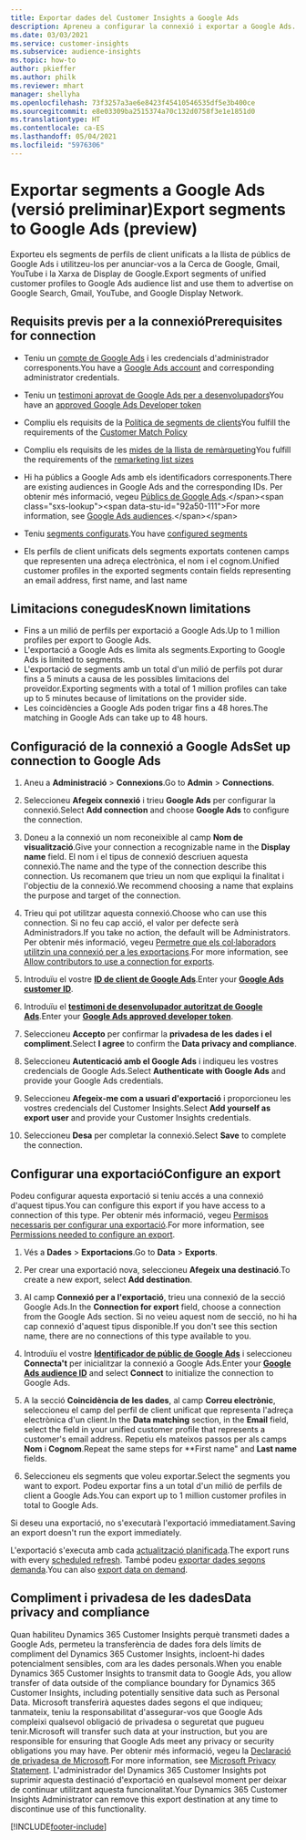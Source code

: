 ```yaml
---
title: Exportar dades del Customer Insights a Google Ads
description: Apreneu a configurar la connexió i exportar a Google Ads.
ms.date: 03/03/2021
ms.service: customer-insights
ms.subservice: audience-insights
ms.topic: how-to
author: pkieffer
ms.author: philk
ms.reviewer: mhart
manager: shellyha
ms.openlocfilehash: 73f3257a3ae6e8423f45410546535df5e3b400ce
ms.sourcegitcommit: e8e03309ba2515374a70c132d0758f3e1e1851d0
ms.translationtype: HT
ms.contentlocale: ca-ES
ms.lasthandoff: 05/04/2021
ms.locfileid: "5976306"
---
```

# <a name="export-segments-to-google-ads-preview"></a><span data-ttu-id="92a50-103">Exportar segments a Google Ads (versió preliminar)</span><span class="sxs-lookup"><span data-stu-id="92a50-103">Export segments to Google Ads (preview)</span></span>

<span data-ttu-id="92a50-104">Exporteu els segments de perfils de client unificats a la llista de públics de Google Ads i utilitzeu-los per anunciar-vos a la Cerca de Google, Gmail, YouTube i la Xarxa de Display de Google.</span><span class="sxs-lookup"><span data-stu-id="92a50-104">Export segments of unified customer profiles to Google Ads audience list and use them to advertise on Google Search, Gmail, YouTube, and Google Display Network.</span></span> 

## <a name="prerequisites-for-connection"></a><span data-ttu-id="92a50-105">Requisits previs per a la connexió</span><span class="sxs-lookup"><span data-stu-id="92a50-105">Prerequisites for connection</span></span>

-   <span data-ttu-id="92a50-106">Teniu un [compte de Google Ads](https://ads.google.com/) i les credencials d'administrador corresponents.</span><span class="sxs-lookup"><span data-stu-id="92a50-106">You have a [Google Ads account](https://ads.google.com/) and corresponding administrator credentials.</span></span>
-   <span data-ttu-id="92a50-107">Teniu un [testimoni aprovat de Google Ads per a desenvolupadors](https://developers.google.com/google-ads/api/docs/first-call/dev-token)</span><span class="sxs-lookup"><span data-stu-id="92a50-107">You have an [approved Google Ads Developer token](https://developers.google.com/google-ads/api/docs/first-call/dev-token)</span></span> 
-   <span data-ttu-id="92a50-108">Compliu els requisits de la [Política de segments de clients](https://support.google.com/adspolicy/answer/6299717)</span><span class="sxs-lookup"><span data-stu-id="92a50-108">You fulfill the requirements of the [Customer Match Policy](https://support.google.com/adspolicy/answer/6299717)</span></span>
-   <span data-ttu-id="92a50-109">Compliu els requisits de les [mides de la llista de remàrqueting](https://support.google.com/google-ads/answer/7558048)</span><span class="sxs-lookup"><span data-stu-id="92a50-109">You fulfill the requirements of the [remarketing list sizes](https://support.google.com/google-ads/answer/7558048)</span></span> 

-   <span data-ttu-id="92a50-110">Hi ha públics a Google Ads amb els identificadors corresponents.</span><span class="sxs-lookup"><span data-stu-id="92a50-110">There are existing audiences in Google Ads and the corresponding IDs.</span></span> <span data-ttu-id="92a50-111">Per obtenir més informació, vegeu [Públics de Google Ads](https://support.google.com/google-ads/answer/7558048?hl=en#:~:text=Audience%20lists%20is%20a%20section,Display%20Network%20through%20remarketing%20campaigns.).</span><span class="sxs-lookup"><span data-stu-id="92a50-111">For more information, see [Google Ads audiences](https://support.google.com/google-ads/answer/7558048?hl=en#:~:text=Audience%20lists%20is%20a%20section,Display%20Network%20through%20remarketing%20campaigns.).</span></span>
-   <span data-ttu-id="92a50-112">Teniu [segments configurats](segments.md).</span><span class="sxs-lookup"><span data-stu-id="92a50-112">You have [configured segments](segments.md)</span></span>
-   <span data-ttu-id="92a50-113">Els perfils de client unificats dels segments exportats contenen camps que representen una adreça electrònica, el nom i el cognom.</span><span class="sxs-lookup"><span data-stu-id="92a50-113">Unified customer profiles in the exported segments contain fields representing an email address, first name, and last name</span></span>

## <a name="known-limitations"></a><span data-ttu-id="92a50-114">Limitacions conegudes</span><span class="sxs-lookup"><span data-stu-id="92a50-114">Known limitations</span></span>

- <span data-ttu-id="92a50-115">Fins a un milió de perfils per exportació a Google Ads.</span><span class="sxs-lookup"><span data-stu-id="92a50-115">Up to 1 million profiles per export to Google Ads.</span></span>
- <span data-ttu-id="92a50-116">L'exportació a Google Ads es limita als segments.</span><span class="sxs-lookup"><span data-stu-id="92a50-116">Exporting to Google Ads is limited to segments.</span></span>
- <span data-ttu-id="92a50-117">L'exportació de segments amb un total d'un milió de perfils pot durar fins a 5 minuts a causa de les possibles limitacions del proveïdor.</span><span class="sxs-lookup"><span data-stu-id="92a50-117">Exporting segments with a total of 1 million profiles can take up to 5 minutes because of limitations on the provider side.</span></span> 
- <span data-ttu-id="92a50-118">Les coincidències a Google Ads poden trigar fins a 48 hores.</span><span class="sxs-lookup"><span data-stu-id="92a50-118">The matching in Google Ads can take up to 48 hours.</span></span>

## <a name="set-up-connection-to-google-ads"></a><span data-ttu-id="92a50-119">Configuració de la connexió a Google Ads</span><span class="sxs-lookup"><span data-stu-id="92a50-119">Set up connection to Google Ads</span></span>

1. <span data-ttu-id="92a50-120">Aneu a **Administració** > **Connexions**.</span><span class="sxs-lookup"><span data-stu-id="92a50-120">Go to **Admin** > **Connections**.</span></span>

1. <span data-ttu-id="92a50-121">Seleccioneu **Afegeix connexió** i trieu **Google Ads** per configurar la connexió.</span><span class="sxs-lookup"><span data-stu-id="92a50-121">Select **Add connection** and choose **Google Ads** to configure the connection.</span></span>

1. <span data-ttu-id="92a50-122">Doneu a la connexió un nom reconeixible al camp **Nom de visualització**.</span><span class="sxs-lookup"><span data-stu-id="92a50-122">Give your connection a recognizable name in the **Display name** field.</span></span> <span data-ttu-id="92a50-123">El nom i el tipus de connexió descriuen aquesta connexió.</span><span class="sxs-lookup"><span data-stu-id="92a50-123">The name and the type of the connection describe this connection.</span></span> <span data-ttu-id="92a50-124">Us recomanem que trieu un nom que expliqui la finalitat i l'objectiu de la connexió.</span><span class="sxs-lookup"><span data-stu-id="92a50-124">We recommend choosing a name that explains the purpose and target of the connection.</span></span>

1. <span data-ttu-id="92a50-125">Trieu qui pot utilitzar aquesta connexió.</span><span class="sxs-lookup"><span data-stu-id="92a50-125">Choose who can use this connection.</span></span> <span data-ttu-id="92a50-126">Si no feu cap acció, el valor per defecte serà Administradors.</span><span class="sxs-lookup"><span data-stu-id="92a50-126">If you take no action, the default will be Administrators.</span></span> <span data-ttu-id="92a50-127">Per obtenir més informació, vegeu [Permetre que els col·laboradors utilitzin una connexió per a les exportacions](connections.md#allow-contributors-to-use-a-connection-for-exports).</span><span class="sxs-lookup"><span data-stu-id="92a50-127">For more information, see [Allow contributors to use a connection for exports](connections.md#allow-contributors-to-use-a-connection-for-exports).</span></span>

1. <span data-ttu-id="92a50-128">Introduïu el vostre **[ID de client de Google Ads](https://support.google.com/google-ads/answer/1704344)**.</span><span class="sxs-lookup"><span data-stu-id="92a50-128">Enter your **[Google Ads customer ID](https://support.google.com/google-ads/answer/1704344)**.</span></span>

1. <span data-ttu-id="92a50-129">Introduïu el **[testimoni de desenvolupador autoritzat de Google Ads](https://developers.google.com/google-ads/api/docs/first-call/dev-token)**.</span><span class="sxs-lookup"><span data-stu-id="92a50-129">Enter your **[Google Ads approved developer token](https://developers.google.com/google-ads/api/docs/first-call/dev-token)**.</span></span>

1. <span data-ttu-id="92a50-130">Seleccioneu **Accepto** per confirmar la **privadesa de les dades i el compliment**.</span><span class="sxs-lookup"><span data-stu-id="92a50-130">Select **I agree** to confirm the **Data privacy and compliance**.</span></span>

1. <span data-ttu-id="92a50-131">Seleccioneu **Autenticació amb el Google Ads** i indiqueu les vostres credencials de Google Ads.</span><span class="sxs-lookup"><span data-stu-id="92a50-131">Select **Authenticate with Google Ads** and provide your Google Ads credentials.</span></span>

1. <span data-ttu-id="92a50-132">Seleccioneu **Afegeix-me com a usuari d'exportació** i proporcioneu les vostres credencials del Customer Insights.</span><span class="sxs-lookup"><span data-stu-id="92a50-132">Select **Add yourself as export user** and provide your Customer Insights credentials.</span></span>

1. <span data-ttu-id="92a50-133">Seleccioneu **Desa** per completar la connexió.</span><span class="sxs-lookup"><span data-stu-id="92a50-133">Select **Save** to complete the connection.</span></span> 

## <a name="configure-an-export"></a><span data-ttu-id="92a50-134">Configurar una exportació</span><span class="sxs-lookup"><span data-stu-id="92a50-134">Configure an export</span></span>

<span data-ttu-id="92a50-135">Podeu configurar aquesta exportació si teniu accés a una connexió d'aquest tipus.</span><span class="sxs-lookup"><span data-stu-id="92a50-135">You can configure this export if you have access to a connection of this type.</span></span> <span data-ttu-id="92a50-136">Per obtenir més informació, vegeu [Permisos necessaris per configurar una exportació](export-destinations.md#set-up-a-new-export).</span><span class="sxs-lookup"><span data-stu-id="92a50-136">For more information, see [Permissions needed to configure an export](export-destinations.md#set-up-a-new-export).</span></span>

1. <span data-ttu-id="92a50-137">Vés a **Dades** > **Exportacions**.</span><span class="sxs-lookup"><span data-stu-id="92a50-137">Go to **Data** > **Exports**.</span></span>

1. <span data-ttu-id="92a50-138">Per crear una exportació nova, seleccioneu **Afegeix una destinació**.</span><span class="sxs-lookup"><span data-stu-id="92a50-138">To create a new export, select **Add destination**.</span></span>

1. <span data-ttu-id="92a50-139">Al camp **Connexió per a l'exportació**, trieu una connexió de la secció Google Ads.</span><span class="sxs-lookup"><span data-stu-id="92a50-139">In the **Connection for export** field, choose a connection from the Google Ads section.</span></span> <span data-ttu-id="92a50-140">Si no veieu aquest nom de secció, no hi ha cap connexió d'aquest tipus disponible.</span><span class="sxs-lookup"><span data-stu-id="92a50-140">If you don't see this section name, there are no connections of this type available to you.</span></span>

1. <span data-ttu-id="92a50-141">Introduïu el vostre **[Identificador de públic de Google Ads](https://support.google.com/google-ads/answer/7558048?hl=en#:~:text=Audience%20lists%20is%20a%20section,Display%20Network%20through%20remarketing%20campaigns.)** i seleccioneu **Connecta't** per inicialitzar la connexió a Google Ads.</span><span class="sxs-lookup"><span data-stu-id="92a50-141">Enter your **[Google Ads audience ID](https://support.google.com/google-ads/answer/7558048?hl=en#:~:text=Audience%20lists%20is%20a%20section,Display%20Network%20through%20remarketing%20campaigns.)** and select **Connect** to initialize the connection to Google Ads.</span></span>

1. <span data-ttu-id="92a50-142">A la secció **Coincidència de les dades**, al camp **Correu electrònic**, seleccioneu el camp del perfil de client unificat que representa l'adreça electrònica d'un client.</span><span class="sxs-lookup"><span data-stu-id="92a50-142">In the **Data matching** section, in the **Email** field, select the field in your unified customer profile that represents a customer's email address.</span></span> <span data-ttu-id="92a50-143">Repetiu els mateixos passos per als camps **Nom** i **Cognom**.</span><span class="sxs-lookup"><span data-stu-id="92a50-143">Repeat the same steps for \*\*First name" and **Last name** fields.</span></span>

1. <span data-ttu-id="92a50-144">Seleccioneu els segments que voleu exportar.</span><span class="sxs-lookup"><span data-stu-id="92a50-144">Select the segments you want to export.</span></span> <span data-ttu-id="92a50-145">Podeu exportar fins a un total d'un milió de perfils de client a Google Ads.</span><span class="sxs-lookup"><span data-stu-id="92a50-145">You can export up to 1 million customer profiles in total to Google Ads.</span></span>

<span data-ttu-id="92a50-146">Si deseu una exportació, no s'executarà l'exportació immediatament.</span><span class="sxs-lookup"><span data-stu-id="92a50-146">Saving an export doesn't run the export immediately.</span></span>

<span data-ttu-id="92a50-147">L'exportació s'executa amb cada [actualització planificada](system.md#schedule-tab).</span><span class="sxs-lookup"><span data-stu-id="92a50-147">The export runs with every [scheduled refresh](system.md#schedule-tab).</span></span> <span data-ttu-id="92a50-148">També podeu [exportar dades segons demanda](export-destinations.md#run-exports-on-demand).</span><span class="sxs-lookup"><span data-stu-id="92a50-148">You can also [export data on demand](export-destinations.md#run-exports-on-demand).</span></span> 

## <a name="data-privacy-and-compliance"></a><span data-ttu-id="92a50-149">Compliment i privadesa de les dades</span><span class="sxs-lookup"><span data-stu-id="92a50-149">Data privacy and compliance</span></span>

<span data-ttu-id="92a50-150">Quan habiliteu Dynamics 365 Customer Insights perquè transmeti dades a Google Ads, permeteu la transferència de dades fora dels límits de compliment del Dynamics 365 Customer Insights, incloent-hi dades potencialment sensibles, com ara les dades personals.</span><span class="sxs-lookup"><span data-stu-id="92a50-150">When you enable Dynamics 365 Customer Insights to transmit data to Google Ads, you allow transfer of data outside of the compliance boundary for Dynamics 365 Customer Insights, including potentially sensitive data such as Personal Data.</span></span> <span data-ttu-id="92a50-151">Microsoft transferirà aquestes dades segons el que indiqueu; tanmateix, teniu la responsabilitat d'assegurar-vos que Google Ads compleixi qualsevol obligació de privadesa o seguretat que pugueu tenir.</span><span class="sxs-lookup"><span data-stu-id="92a50-151">Microsoft will transfer such data at your instruction, but you are responsible for ensuring that Google Ads meet any privacy or security obligations you may have.</span></span> <span data-ttu-id="92a50-152">Per obtenir més informació, vegeu la [Declaració de privadesa de Microsoft](https://go.microsoft.com/fwlink/?linkid=396732).</span><span class="sxs-lookup"><span data-stu-id="92a50-152">For more information, see [Microsoft Privacy Statement](https://go.microsoft.com/fwlink/?linkid=396732).</span></span>
<span data-ttu-id="92a50-153">L'administrador del Dynamics 365 Customer Insights pot suprimir aquesta destinació d'exportació en qualsevol moment per deixar de continuar utilitzant aquesta funcionalitat.</span><span class="sxs-lookup"><span data-stu-id="92a50-153">Your Dynamics 365 Customer Insights Administrator can remove this export destination at any time to discontinue use of this functionality.</span></span>


[!INCLUDE[footer-include](../includes/footer-banner.md)]
